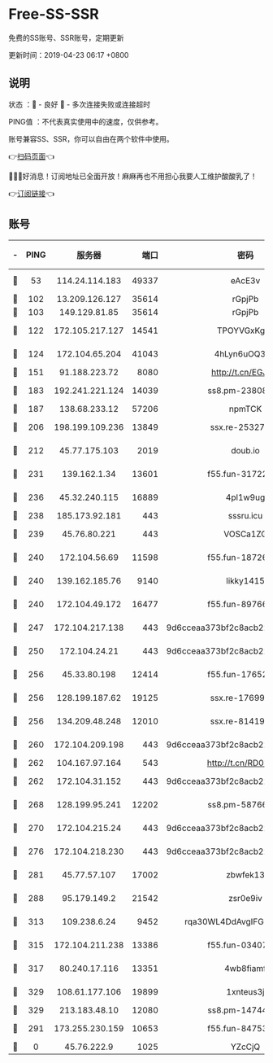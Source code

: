 # Free-SS-SSR

免费的SS账号、SSR账号，定期更新

更新时间：2019-04-23 06:17 +0800

## 说明

状态     ：🙂 - 良好 🙁 - 多次连接失败或连接超时

PING值   ：不代表真实使用中的速度，仅供参考。

账号兼容SS、SSR，你可以自由在两个软件中使用。

👉[扫码页面](https://liesauer.github.io/Free-SS-SSR/)👈

🎉🎉🎉好消息！订阅地址已全面开放！麻麻再也不用担心我要人工维护酸酸乳了！

👉[订阅链接](https://www.liesauer.net/yogurt/subscribe?ACCESS_TOKEN=DAYxR3mMaZAsaqUb)👈

## 账号

|-|PING|服务器|端口|密码|加密方式|区域|
|:----:|:----:|:-----:|-----:|:----:|:----:|:----:|
|🙂|53|114.24.114.183|49337|eAcE3v|chacha20-ietf|TW|
|🙂|102|13.209.126.127|35614|rGpjPb|rc4-md5|KR|
|🙂|103|149.129.81.85|35614|rGpjPb|rc4-md5|HK|
|🙂|122|172.105.217.127|14541|TPOYVGxKglpi|aes-256-cfb|JP|
|🙂|124|172.104.65.204|41043|4hLyn6uOQ3hU|aes-256-cfb|JP|
|🙂|151|91.188.223.72|8080|http://t.cn/EGJIyrl|rc4-md5|RU|
|🙂|183|192.241.221.124|14039|ss8.pm-23808367|aes-256-cfb|US|
|🙂|187|138.68.233.12|57206|npmTCK|rc4-md5|US|
|🙂|206|198.199.109.236|13849|ssx.re-25327001|aes-256-cfb|US|
|🙂|212|45.77.175.103|2019|doub.io|aes-128-ctr|SG|
|🙂|231|139.162.1.34|13601|f55.fun-31722163|aes-256-cfb|SG|
|🙂|236|45.32.240.115|16889|4pl1w9ug|aes-256-cfb|AU|
|🙂|238|185.173.92.181|443|sssru.icu|rc4-md5|RU|
|🙂|239|45.76.80.221|443|VOSCa1ZG|aes-256-cfb|DE|
|🙂|240|172.104.56.69|11598|f55.fun-18726440|aes-256-cfb|SG|
|🙂|240|139.162.185.76|9140|likky1415|aes-256-cfb|DE|
|🙂|240|172.104.49.172|16477|f55.fun-89766175|aes-256-cfb|SG|
|🙂|247|172.104.217.138|443|9d6cceaa373bf2c8acb22e60b6a58be6|aes-256-cfb|US|
|🙂|250|172.104.24.21|443|9d6cceaa373bf2c8acb22e60b6a58be6|aes-256-cfb|US|
|🙂|256|45.33.80.198|12414|f55.fun-17652829|aes-256-cfb|US|
|🙂|256|128.199.187.62|19125|ssx.re-17699108|aes-256-cfb|SG|
|🙂|256|134.209.48.248|12010|ssx.re-81419250|aes-256-cfb|US|
|🙂|260|172.104.209.198|443|9d6cceaa373bf2c8acb22e60b6a58be6|aes-256-cfb|US|
|🙂|262|104.167.97.164|543|http://t.cn/RD0D7sx|rc4-md5|CA|
|🙂|262|172.104.31.152|443|9d6cceaa373bf2c8acb22e60b6a58be6|aes-256-cfb|US|
|🙂|268|128.199.95.241|12202|ss8.pm-58766684|aes-256-cfb|SG|
|🙂|270|172.104.215.24|443|9d6cceaa373bf2c8acb22e60b6a58be6|aes-256-cfb|US|
|🙂|276|172.104.218.230|443|9d6cceaa373bf2c8acb22e60b6a58be6|aes-256-cfb|US|
|🙂|281|45.77.57.107|17002|zbwfek13|aes-256-cfb|GB|
|🙂|288|95.179.149.2|21542|zsr0e9iv|aes-256-cfb|NL|
|🙂|313|109.238.6.24|9452|rqa30WL4DdAvgIFG6Fs3znzTa|aes-256-cfb|FR|
|🙂|315|172.104.211.238|13386|f55.fun-03407561|aes-256-cfb|US|
|🙂|317|80.240.17.116|13351|4wb8fiamf|aes-256-cfb|DE|
|🙂|329|108.61.177.106|19899|1xnteus3j|aes-256-cfb|FR|
|🙂|329|213.183.48.10|12080|ss8.pm-14744177|rc4-md5|RU|
|🙂|291|173.255.230.159|10653|f55.fun-84753420|aes-256-cfb|US|
|🙁|0|45.76.222.9|1025|YZcCjQ|rc4-md5|JP|
